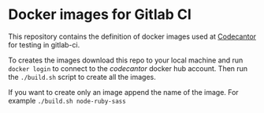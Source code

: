 # Docker images for Gitlab CI

This repository contains the definition of docker images used at [Codecantor](codecantor.com) for testing in gitlab-ci.

To creates the images download this repo to your local machine and run `docker login` to connect
to the _codecantor_ docker hub account. Then run the `./build.sh` script to create all the images.

If you want to create only an image append the name of the image. For example
`./build.sh node-ruby-sass`
